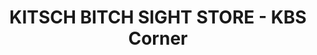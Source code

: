---
title: "KITSCH BITCH SIGHT STORE - KBS Corner"
url: /wien/kitsch-bitch-sight-store-kbs-corner/
shop: Kleidung
---